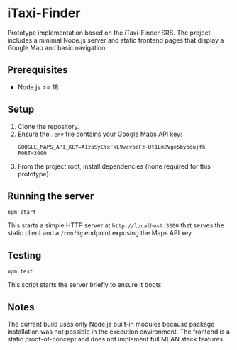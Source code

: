 # iTaxi-Finder

Prototype implementation based on the iTaxi-Finder SRS. The project includes a minimal Node.js server and static frontend pages that display a Google Map and basic navigation.

## Prerequisites
- Node.js >= 18

## Setup
1. Clone the repository.
2. Ensure the `.env` file contains your Google Maps API key:
   ```
   GOOGLE_MAPS_API_KEY=AIzaSyCYxFkL9vcvbaFz-Ut1Lm2Vge5byodujfk
   PORT=3000
   ```
3. From the project root, install dependencies (none required for this prototype).

## Running the server
```
npm start
```
This starts a simple HTTP server at `http://localhost:3000` that serves the static client and a `/config` endpoint exposing the Maps API key.

## Testing
```
npm test
```
This script starts the server briefly to ensure it boots.

## Notes
The current build uses only Node.js built-in modules because package installation was not possible in the execution environment. The frontend is a static proof-of-concept and does not implement full MEAN stack features.
